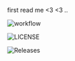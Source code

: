 first read me <3
<3 ..

![workflow](https://img.shields.io/github/workflow/status/maricix-18/sem/A%20workflow%20for%20my%20Hello%20World%20App)

![LICENSE](https://img.shields.io/github/license/<maricix-18>/sem.svg?style=flat-square)

![Releases](https://img.shields.io/github/release/<maricix-18>/sem/all.svg?style=flat-square)